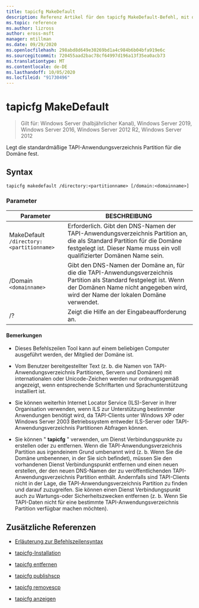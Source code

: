 ```yaml
---
title: tapicfg MakeDefault
description: Referenz Artikel für den tapicfg MakeDefault-Befehl, mit dem die standardmäßige TAPI-Anwendungsverzeichnis Partition für die Domäne festgelegt wird.
ms.topic: reference
ms.author: lizross
author: eross-msft
manager: mtillman
ms.date: 09/29/2020
ms.openlocfilehash: 298abd8d649e30269bd1a4c984b6b04bfa919e6c
ms.sourcegitcommit: 720455aad2bac78cf64997d196a13f35ea0acb73
ms.translationtype: MT
ms.contentlocale: de-DE
ms.lasthandoff: 10/05/2020
ms.locfileid: "91730496"
---
```

# <a name="tapicfg-makedefault"></a>tapicfg MakeDefault

> Gilt für: Windows Server (halbjährlicher Kanal), Windows Server 2019, Windows Server 2016, Windows Server 2012 R2, Windows Server 2012

Legt die standardmäßige TAPI-Anwendungsverzeichnis Partition für die Domäne fest.

## <a name="syntax"></a>Syntax

```
tapicfg makedefault /directory:<partitionname> [/domain:<domainname>]
```

### <a name="parameters"></a>Parameter

| Parameter | BESCHREIBUNG |
|--|--|
| MakeDefault `/directory:<partitionname>` | Erforderlich. Gibt den DNS-Namen der TAPI-Anwendungsverzeichnis Partition an, die als Standard Partition für die Domäne festgelegt ist. Dieser Name muss ein voll qualifizierter Domänen Name sein. |
| /Domain `<domainname>` | Gibt den DNS-Namen der Domäne an, für die die TAPI-Anwendungsverzeichnis Partition als Standard festgelegt ist. Wenn der Domänen Name nicht angegeben wird, wird der Name der lokalen Domäne verwendet. |
| /? | Zeigt die Hilfe an der Eingabeaufforderung an. |

#### <a name="remarks"></a>Bemerkungen

- Dieses Befehlszeilen Tool kann auf einem beliebigen Computer ausgeführt werden, der Mitglied der Domäne ist.

- Vom Benutzer bereitgestellter Text (z. b. die Namen von TAPI-Anwendungsverzeichnis Partitionen, Servern und Domänen) mit internationalen oder Unicode-Zeichen werden nur ordnungsgemäß angezeigt, wenn entsprechende Schriftarten und Sprachunterstützung installiert ist.

- Sie können weiterhin Internet Locator Service (ILS)-Server in Ihrer Organisation verwenden, wenn ILS zur Unterstützung bestimmter Anwendungen benötigt wird, da TAPI-Clients unter Windows XP oder Windows Server 2003 Betriebssystem entweder ILS-Server oder TAPI-Anwendungsverzeichnis Partitionen Abfragen können.

- Sie können " **tapicfg** " verwenden, um Dienst Verbindungspunkte zu erstellen oder zu entfernen. Wenn die TAPI-Anwendungsverzeichnis Partition aus irgendeinem Grund umbenannt wird (z. b. Wenn Sie die Domäne umbenennen, in der Sie sich befindet), müssen Sie den vorhandenen Dienst Verbindungspunkt entfernen und einen neuen erstellen, der den neuen DNS-Namen der zu veröffentlichenden TAPI-Anwendungsverzeichnis Partition enthält. Andernfalls sind TAPI-Clients nicht in der Lage, die TAPI-Anwendungsverzeichnis Partition zu finden und darauf zuzugreifen. Sie können einen Dienst Verbindungspunkt auch zu Wartungs-oder Sicherheitszwecken entfernen (z. b. Wenn Sie TAPI-Daten nicht für eine bestimmte TAPI-Anwendungsverzeichnis Partition verfügbar machen möchten).

## <a name="additional-references"></a>Zusätzliche Referenzen

- [Erläuterung zur Befehlszeilensyntax](command-line-syntax-key.md)

- [tapicfg-Installation](tapicfg-install.md)

- [tapicfg entfernen](tapicfg-remove.md)

- [tapicfg publishscp](tapicfg-publishscp.md)

- [tapicfg removescp](tapicfg-removescp.md)

- [tapicfg anzeigen](tapicfg-show.md)